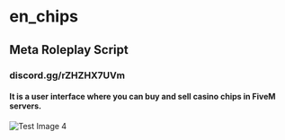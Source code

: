 # en_chips 
## Meta Roleplay Script 
### discord.gg/rZHZHX7UVm
#### It is a user interface where you can buy and sell casino chips in FiveM servers.

![Test Image 4](https://cdn.discordapp.com/attachments/956977106225602590/983882734105677854/Captura.PNG)


